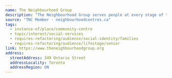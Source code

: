 ```yaml
---
name: The Neighbourhood Group
description: "The Neighbourhood Group serves people at every stage of their lives, promotes independence and dignity, and engages the skills and talents of our neighbours to build a vibrant community. Formerly Central Neighbourhood House, St. Stephen's Community House and Neighbourhood Link."
source: "TNC Member - neighbourhoodcentres.ca"
tags:
  - instance-of/place/community-centre
  - topic/interest/social-services
  - requires-refactoring/audience/social-identity/families
  - requires-refactoring/audience/lifestage/senior
link: https://www.theneighbourhoodgroup.org
address:
  streetAddress: 349 Ontario Street
  addressLocality: Toronto
  addressRegion: ON
---
```

